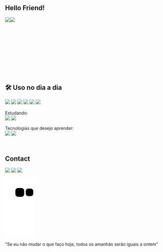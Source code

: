 ## Hello Friend! 

 <div>
  <a href="https://github.com/oAnthonyG/github-readme-stats">
  <img align="left" src="https://github-readme-stats.vercel.app/api?username=oAnthonyG&count_private=true&show_icons=true&theme=dracula" n/>
 </a>
 </div>
 <div>
<a href="https://github.com/oAnthonyG/github-readme-stats">
  <img align="left" src="https://github-readme-stats.vercel.app/api/top-langs/?username=oAnthonyG&theme=dracula" />
</a>
</div><br><br><br><br><br><br><br><br><br><br><br>


## 🛠 Uso no dia a dia

<p>
  <img src="https://img.shields.io/badge/HTML5-E34F26?style=for-the-badge&logo=html5&logoColor=white"/>
  <img src="https://img.shields.io/badge/CSS3-1572B6?style=for-the-badge&logo=css3&logoColor=white"/>
  <img src="https://img.shields.io/badge/Sass-CC6699?style=for-the-badge&logo=sass&logoColor=white">
  <img src="https://img.shields.io/badge/javascript%20-%23323330.svg?&style=for-the-badge&logo=javascript&logoColor=%23F7DF1E"/>
  <img src="https://img.shields.io/badge/git%20-%23F05033.svg?&style=for-the-badge&logo=git&logoColor=white"/>
  <img src="https://img.shields.io/badge/github%20-%23121011.svg?&style=for-the-badge&logo=github&logoColor=white"/><br><br>
  Estudando: <br>
  <img src="https://img.shields.io/badge/react%20-%2320232a.svg?&style=for-the-badge&logo=react&logoColor=%2361DAFB"/>
  <img src="https://img.shields.io/badge/typescript%20-%23007ACC.svg?&style=for-the-badge&logo=typescript&logoColor=white"/>
  
  Tecnologias que desejo aprender: <br>
  <img src="https://img.shields.io/badge/node.js%20-%2343853D.svg?&style=for-the-badge&logo=node.js&logoColor=white"/>
  <img src="https://img.shields.io/badge/styled--components-DB7093?style=for-the-badge&logo=styled-components&logoColor=white"/>
  
  
</p>
 
 <br>
 
## Contact
 
<div> 
  
  <a href="https://instagram.com/anthony_guillherme" target="_blank"><img src="https://img.shields.io/badge/-Instagram-%23E4405F?style=for-the-badge&logo=instagram&logoColor=white" target="_blank"></a>
  <a href = "anthonytguilherme@hotmail.com"><img src="https://img.shields.io/badge/-Gmail-%23333?style=for-the-badge&logo=gmail&logoColor=white" target="_blank"></a>
  <a href="https://www.linkedin.com/in/anthony-guilherme-6202251a5/" target="_blank"><img src="https://img.shields.io/badge/-LinkedIn-%230077B5?style=for-the-badge&logo=linkedin&logoColor=white" target="_blank"></a> 
 
  ![Snake animation](https://github.com/oAnthonyG/oAnthonyG/blob/output/github-contribution-grid-snake.svg)

</div>

"Se eu não mudar o que faço hoje, todos os amanhãs serão iguais a ontem"
